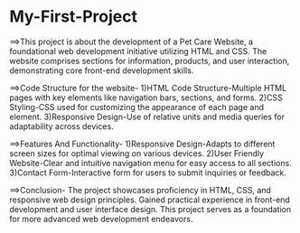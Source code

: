 # My-First-Project
==>This project is about the development of a Pet Care Website, a foundational web development initiative utilizing HTML and CSS. The website comprises sections for information, products, and user interaction, demonstrating core front-end development skills.

==>Code Structure for the website-
1)HTML Code Structure-Multiple HTML pages with key elements like navigation bars, sections, and forms.
2)CSS Styling-CSS used for customizing the appearance of each page and element.
3)Responsive Design-Use of relative units and media queries for adaptability across devices.

==>Features And Functionality-
1)Responsive Design-Adapts to different screen sizes for optimal viewing on various devices.
2)User Friendly Website-Clear and intuitive navigation menu for easy access to all sections.
3)Contact Form-Interactive form for users to submit inquiries or feedback.

==>Conclusion-
The project showcases proficiency in HTML, CSS, and responsive web design principles.
Gained practical experience in front-end development and user interface design.
This project serves as a foundation for more advanced web development endeavors.

















